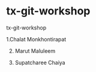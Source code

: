 # tx-git-workshop
tx-git-workshop

1.Chalat Monkhontirapat

2. Marut Maluleem

3. Supatcharee Chaiya